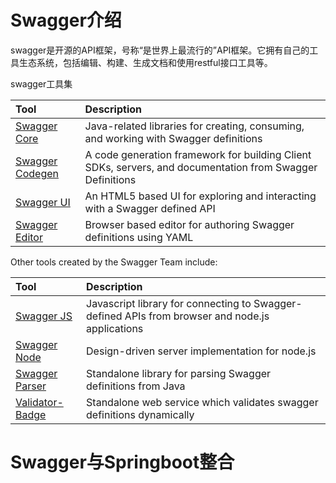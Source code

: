 # Swagger介绍

swagger是开源的API框架，号称“是世界上最流行的”API框架。它拥有自己的工具生态系统，包括编辑、构建、生成文档和使用restful接口工具等。

swagger工具集

| Tool | Description |
| :--- | :--- |
| [Swagger Core](https://github.com/swagger-api/swagger-core) | Java-related libraries for creating, consuming, and working with Swagger definitions |
| [Swagger Codegen](https://github.com/swagger-api/swagger-codegen) | A code generation framework for building Client SDKs, servers, and documentation from Swagger Definitions |
| [Swagger UI](https://github.com/swagger-api/swagger-ui) | An HTML5 based UI for exploring and interacting with a Swagger defined API |
| [Swagger Editor](https://github.com/swagger-api/swagger-editor) | Browser based editor for authoring Swagger definitions using YAML |

Other tools created by the Swagger Team include:

| Tool | Description |
| :--- | :--- |
| [Swagger JS](https://github.com/swagger-api/swagger-js) | Javascript library for connecting to Swagger-defined APIs from browser and node.js applications |
| [Swagger Node](https://github.com/swagger-api/swagger-node) | Design-driven server implementation for node.js |
| [Swagger Parser](https://github.com/swagger-api/swagger-parser) | Standalone library for parsing Swagger definitions from Java |
| [Validator-Badge](https://hub.docker.com/r/swaggerapi/swagger-validator/) | Standalone web service which validates swagger definitions dynamically |

# Swagger与Springboot整合



